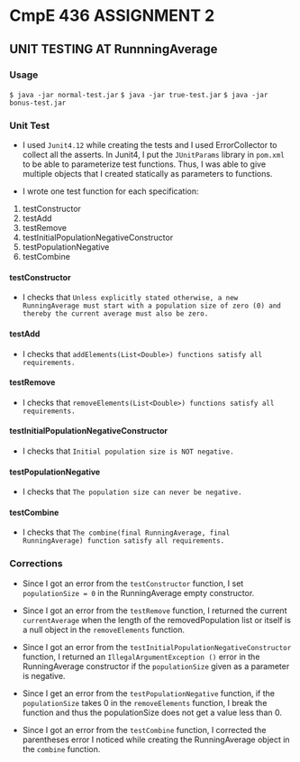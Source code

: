 # CmpE 436 ASSIGNMENT 2

## UNIT TESTING AT RunnningAverage

### Usage

`$ java -jar normal-test.jar`
`$ java -jar true-test.jar`
`$ java -jar bonus-test.jar`

### Unit Test

- I used `Junit4.12` while creating the tests and I used ErrorCollector to collect all the asserts. In Junit4, I put the `JUnitParams` library in `pom.xml` to be able to parameterize test functions. Thus, I was able to give multiple objects that I created statically as parameters to functions.

- I wrote one test function for each specification:

1. testConstructor
2. testAdd
3. testRemove
4. testInitialPopulationNegativeConstructor
5. testPopulationNegative
6. testCombine

#### testConstructor 

- I checks that `Unless explicitly stated otherwise, a new RunningAverage must start with a population size of zero (0) and thereby the current average must also be zero.`

#### testAdd 

- I checks that `addElements(List<Double>) functions satisfy all requirements.`

#### testRemove 

- I checks that `removeElements(List<Double>) functions satisfy all requirements.`

#### testInitialPopulationNegativeConstructor 

- I checks that `Initial population size is NOT negative.`

#### testPopulationNegative 

- I checks that `The population size can never be negative.`

#### testCombine 

- I checks that `The combine(final RunningAverage, final RunningAverage) function satisfy all requirements.`

### Corrections

- Since I got an error from the `testConstructor` function, I set `populationSize = 0` in the RunningAverage empty constructor.

- Since I got an error from the `testRemove` function, I returned the current `currentAverage` when the length of the removedPopulation list or itself is a null object in the `removeElements` function.

- Since I got an error from the `testInitialPopulationNegativeConstructor` function, I returned an `IllegalArgumentException ()` error in the RunningAverage constructor if the `populationSize` given as a parameter is negative.

- Since I get an error from the `testPopulationNegative` function, if the `populationSize` takes 0 in the `removeElements` function, I break the function and thus the populationSize does not get a value less than 0.

- Since I got an error from the `testCombine` function, I corrected the parentheses error I noticed while creating the RunningAverage object in the `combine` function.






